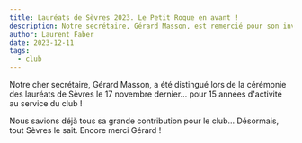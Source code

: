 ```yaml
---
title: Lauréats de Sèvres 2023. Le Petit Roque en avant !
description: Notre secrétaire, Gérard Masson, est remercié pour son investissement au sein du club.
author: Laurent Faber
date: 2023-12-11
tags:
  - club
---
```

<p>Notre cher secrétaire, Gérard Masson, a été distingué lors de la cérémonie des lauréats de Sèvres le 17 novembre dernier... pour 15 années d'activité au service du club !</p>

<p>Nous savions déjà tous sa grande contribution pour le club... Désormais, tout Sèvres le sait. Encore merci Gérard !</p>

<br/>
<section class="">
	<div class="row">
		<div class="col-lg-6 col-md-12 mb-6 mb-lg-0">
		    <figure>
			    <img src="./../img/Le_Sevrien_decembre_2023_1.jpg" alt="">
			</figure>
		</div>
		<div class="col-lg-6 col-md-12 mb-6 mb-lg-0">
		    <figure>
			    <img src="./../img/Le_Sevrien_decembre_2023_2.jpg" alt="">
			</figure>
		</div>
	</div>
</section>
